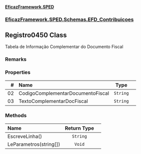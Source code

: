 #### [EficazFramework.SPED](EficazFrameworkSPED.md 'EficazFramework SPED')
### [EficazFramework.SPED.Schemas.EFD_Contribuicoes](EficazFramework.SPED.Schemas.EFD_Contribuicoes.md 'EficazFramework.SPED.Schemas.EFD_Contribuicoes')

## Registro0450 Class

Tabela de Informação Complementar do Documento Fiscal

### Remarks
### Properties

| # | Name | Type | |
| ---: | :--- | :---: | :--- |
| 02 | CodigoComplementarDocumentoFiscal | `String` |  |
| 03 | TextoComplementarDocFiscal | `String` |  |
### Methods

| Name | Return Type | |
| :--- | :---: | :--- |
| EscreveLinha() | `String` |  |
| LeParametros(string[]) | `Void` |  |
